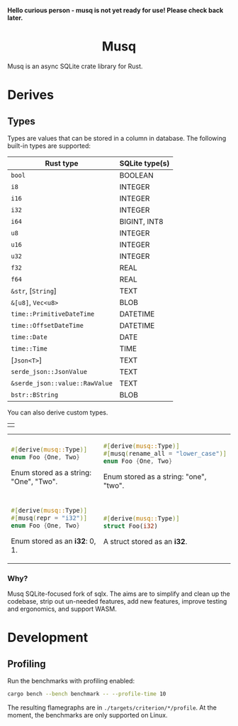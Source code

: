 <b>Hello curious person - musq is not yet ready for use! Please check back later.</b>

<h1 align="center">Musq</h1>

Musq is an async SQLite crate library for Rust.



# Derives

## Types

Types are values that can be stored in a column in database. The following built-in types are supported:

| Rust type                             | SQLite type(s)      |
|---------------------------------------|---------------------|
| `bool`                                | BOOLEAN             |
| `i8`                                  | INTEGER             |
| `i16`                                 | INTEGER             |
| `i32`                                 | INTEGER             |
| `i64`                                 | BIGINT, INT8        |
| `u8`                                  | INTEGER             |
| `u16`                                 | INTEGER             |
| `u32`                                 | INTEGER             |
| `f32`                                 | REAL                |
| `f64`                                 | REAL                |
 | `&str`, [`String`]                    | TEXT                |
| `&[u8]`, `Vec<u8>`                    | BLOB                |
| `time::PrimitiveDateTime`             | DATETIME            |
| `time::OffsetDateTime`                | DATETIME            |
| `time::Date`                          | DATE                |
| `time::Time`                          | TIME                |
| [`Json<T>`]                           | TEXT                |
| `serde_json::JsonValue`               | TEXT                |
| `&serde_json::value::RawValue`        | TEXT                |
| `bstr::BString`                       | BLOB                |


You can also derive custom types.


<table>
<tr>
<td>
</td>
</tr

</table>

<table>
<tr>
<td>

```rust
#[derive(musq::Type)]
enum Foo {One, Two}
```

Enum stored as a string: "One", "Two".

</td>

<td>

```rust
#[derive(musq::Type)]
#[musq(rename_all = "lower_case")]
enum Foo {One, Two}
```

Enum stored as a string: "one", "two".

</td>

</tr>

<tr>

<td>

```rust
#[derive(musq::Type)]
#[musq(repr = "i32")]
enum Foo {One, Two}
```

Enum stored as an **i32**: 0, 1.

</td>

<td>

```rust
#[derive(musq::Type)]
struct Foo(i32)
```

A struct stored as an **i32**.

</td>

</tr>
</table>


### Why?

Musq SQLite-focused fork of sqlx. The aims are to simplify and clean up the codebase, strip out un-needed features, add
new features, improve testing and ergonomics, and support WASM.


# Development


## Profiling

Run the benchmarks with profiling enabled:

```sh
cargo bench --bench benchmark -- --profile-time 10
```

The resulting flamegraphs are in `./targets/criterion/*/profile`. At the moment, the benchmarks are only supported on
Linux.